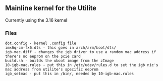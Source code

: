 ## Mainline kernel for the Utilite

Currently using the 3.16 kernel

### Files

	dot.config - kernel .config file
	imx6q-cm-fx6.dts - this goes in arch/arm/boot/dts/
	igb-mac.diff - changes the igb driver to use a random mac address if there's no eeprom on the pcie card
	build.sh - builds the uboot image from the zImage
	10-igb-mac.rules - put this in /etc/udev/rules.d to set the igb nic's mac address from utilite's specific eeprom
	igb_setmac - put this in /bin/, needed by 10-igb-mac.rules
